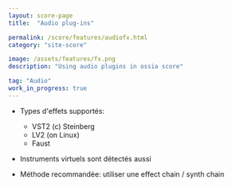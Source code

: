 ```yaml
---
layout: score-page
title:  "Audio plug-ins"

permalink: /score/features/audiofx.html
category: "site-score"

image: /assets/features/fx.png
description: "Using audio plugins in ossia score"

tag: "Audio"
work_in_progress: true
---
```


- Types d'effets supportés: 
  - VST2 (c) Steinberg
  - LV2 (on Linux)
  - Faust 

- Instruments virtuels sont détectés aussi
  
- Méthode recommandée: utiliser une effect chain / synth chain